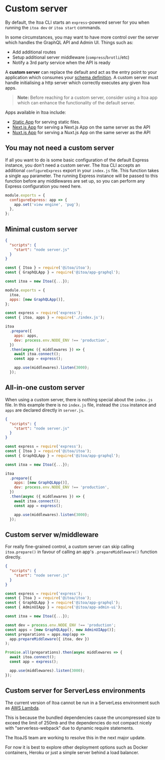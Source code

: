 <!--[meta]
section: guides
title: Custom server
subSection: advanced
[meta]-->

# Custom server

By default, the Itoa CLI starts an `express`-powered server for you when
running the `itoa dev` or `itoa start` commands.

In some circumstances, you may want to have more control over the server which
handles the GraphQL API and Admin UI. Things such as:

* Add additional routes
* Setup additional server middleware (`compress`/`brotli`/etc)
* Notify a 3rd party service when the API is ready

A **custom server** can replace the default and act as the entry point to your
application which consumes your [schema definition](/docs/guides/schema.md). A custom
server must handle initialising a http server which correctly executes any given Itoa apps.

> **Note:** Before reaching for a custom server, consider using a Itoa app which can enhance the functionality of the default server.

Apps available in Itoa include:

* [Static App](/packages/app-static/README.md) for serving static files.
* [Next.js App](/packages/app-next/README.md) for serving a Next.js App on the same server as the API
* [Nuxt.js App](/packages/app-nuxt/README.md) for serving a Nuxt.js App on the same server as the API

## You may not need a custom server

If all you want to do is some basic configuration of the default Express instance, you don't need a
custom server. The Itoa CLI accepts an additional `configureExpress` export in your `index.js` file.
This function takes a single `app` parameter. The running Express instance will be passed to this function
before any middlewares are set up, so you can perform any Express configuration you need here.

```javascript title=index.js
module.exports = {
  configureExpress: app => {
    app.set('view engine', 'pug');
  },
};
```

## Minimal custom server

```json title=package.json
{
  "scripts": {
    "start": "node server.js"
  }
}
```

```javascript title=index.js
const { Itoa } = require('@itoa/itoa');
const { GraphQLApp } = require('@itoa/app-graphql');

const itoa = new Itoa({...});

module.exports = {
  itoa,
  apps: [new GraphQLApp()],
};
```

```javascript title=server.js
const express = require('express');
const { itoa, apps } = require('./index.js');

itoa
  .prepare({
    apps: apps,
    dev: process.env.NODE_ENV !== 'production',
  })
  .then(async ({ middlewares }) => {
    await itoa.connect();
    const app = express();

    app.use(middlewares).listen(3000);
  });
```

## All-in-one custom server

When using a custom server, there is nothing special about the `index.js` file.
In this example there is no `index.js` file, instead the `itoa` instance and
`apps` are declared directly in `server.js`.

```json title=package.json
{
  "scripts": {
    "start": "node server.js"
  }
}
```

```javascript title=server.js
const express = require('express');
const { Itoa } = require('@itoa/itoa');
const { GraphQLApp } = require('@itoa/app-graphql');

const itoa = new Itoa({...});

itoa
  .prepare({
    apps: [new GraphQLApp()],
    dev: process.env.NODE_ENV !== 'production',
  })
  .then(async ({ middlewares }) => {
    await itoa.connect();
    const app = express();

    app.use(middlewares).listen(3000);
  });
```

## Custom server w/middleware

For really fine-grained control, a custom server can skip calling
`itoa.prepare()` in favour of calling an app's `.prepareMiddleware()`
function directly.

```json title=package.json
{
  "scripts": {
    "start": "node server.js"
  }
}
```

```javascript title=server.js
const express = require('express');
const { Itoa } = require('@itoa/itoa');
const { GraphQLApp } = require('@itoa/app-graphql');
const { AdminUIApp } = require('@itoa/app-admin-ui');

const itoa = new Itoa({...});

const dev = process.env.NODE_ENV !== 'production';
const apps = [new GraphQLApp(), new AdminUIApp()];
const preparations = apps.map(app =>
  app.prepareMiddleware({ itoa, dev })
);

Promise.all(preparations).then(async middlewares => {
  await itoa.connect();
  const app = express();

  app.use(middlewares).listen(3000);
});
```

## Custom server for ServerLess environments

The current version of Itoa cannot be run in a ServerLess environment such as
[AWS Lambda](https://docs.aws.amazon.com/lambda/latest/dg/welcome.html).

This is because the bundled dependencies cause the uncompressed size to exceed the limit of 250mb
and the dependencies do not compact nicely with "serverless-webpack" due to dynamic require statements.

The ItoaJS team are working to resolve this in the next major update.

For now it is best to explore other deployment options such as Docker containers, Heroku or just a simple server behind a load balancer.
